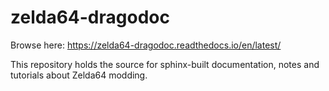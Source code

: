 # zelda64-dragodoc

Browse here: https://zelda64-dragodoc.readthedocs.io/en/latest/

This repository holds the source for sphinx-built documentation, notes and tutorials about Zelda64 modding.
